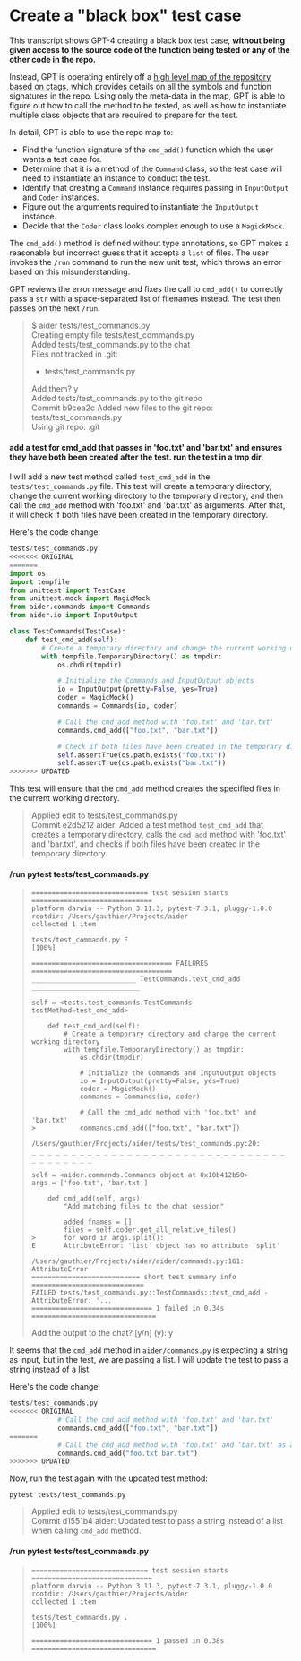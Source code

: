 
# Create a "black box" test case

This transcript shows GPT-4 creating a black box test case,
**without being given
access to the source code of the function being tested or any of the
other code in the repo.**

Instead, GPT is operating entirely off a
[high level map of the repository based on ctags](https://aider.chat/docs/ctags.html),
which provides details on all the symbols and function signatures in the repo.
Using only the meta-data in the map, GPT is able to figure out how to call the method to be tested, as well as how to instantiate multiple class objects that are required to prepare for the test.

In detail, GPT is able to use the repo map to:

  - Find the function signature of the `cmd_add()` function which the user wants a test case for.
  - Determine that it is a method of the `Command` class, so the test case will need to instantiate an instance to conduct the test.
  - Identify that creating a `Command` instance requires passing in `InputOutput` and `Coder` instances.
  - Figure out the arguments required to instantiate the `InputOutput` instance.
  - Decide that the `Coder` class looks complex enough to use a `MagickMock`.

The `cmd_add()` method is defined without type annotations, so GPT makes a
reasonable but incorrect guess that it accepts a `list` of files. The
user invokes the `/run` command to run the new unit test, which throws an
error based on this misunderstanding.

GPT reviews the error message and fixes the call to `cmd_add()` to
correctly pass a `str` with a space-separated list of filenames
instead.  The test then passes on the next `/run`.

<div class="chat-transcript" markdown="1">

> $ aider tests/test_commands.py  
> Creating empty file tests/test_commands.py  
> Added tests/test_commands.py to the chat  
> Files not tracked in .git:  
> - tests/test_commands.py  
>  
> Add them? y  
> Added tests/test_commands.py to the git repo  
> Commit b9cea2c Added new files to the git repo: tests/test_commands.py  
> Using git repo: .git  

#### add a test for cmd_add that passes in 'foo.txt' and 'bar.txt' and ensures they have both been created after the test. run the test in a tmp dir.  

I will add a new test method called `test_cmd_add` in the `tests/test_commands.py` file. This test will create a temporary directory, change the current working directory to the temporary directory, and then call the `cmd_add` method with 'foo.txt' and 'bar.txt' as arguments. After that, it will check if both files have been created in the temporary directory.

Here's the code change:

```python
tests/test_commands.py
<<<<<<< ORIGINAL
=======
import os
import tempfile
from unittest import TestCase
from unittest.mock import MagicMock
from aider.commands import Commands
from aider.io import InputOutput

class TestCommands(TestCase):
    def test_cmd_add(self):
        # Create a temporary directory and change the current working directory
        with tempfile.TemporaryDirectory() as tmpdir:
            os.chdir(tmpdir)

            # Initialize the Commands and InputOutput objects
            io = InputOutput(pretty=False, yes=True)
            coder = MagicMock()
            commands = Commands(io, coder)

            # Call the cmd_add method with 'foo.txt' and 'bar.txt'
            commands.cmd_add(["foo.txt", "bar.txt"])

            # Check if both files have been created in the temporary directory
            self.assertTrue(os.path.exists("foo.txt"))
            self.assertTrue(os.path.exists("bar.txt"))
>>>>>>> UPDATED
```

This test will ensure that the `cmd_add` method creates the specified files in the current working directory.

> Applied edit to tests/test_commands.py  
> Commit e2d5212 aider: Added a test method `test_cmd_add` that creates a temporary directory, calls the `cmd_add` method with 'foo.txt' and 'bar.txt', and checks if both files have been created in the temporary directory.  

#### /run pytest tests/test_commands.py

> ```  
> ============================= test session starts ==============================  
> platform darwin -- Python 3.11.3, pytest-7.3.1, pluggy-1.0.0  
> rootdir: /Users/gauthier/Projects/aider  
> collected 1 item  
>   
> tests/test_commands.py F                                                 [100%]  
>   
> =================================== FAILURES ===================================  
> __________________________ TestCommands.test_cmd_add ___________________________  
>   
> self = <tests.test_commands.TestCommands testMethod=test_cmd_add>  
>   
>     def test_cmd_add(self):  
>         # Create a temporary directory and change the current working directory  
>         with tempfile.TemporaryDirectory() as tmpdir:  
>             os.chdir(tmpdir)  
>   
>             # Initialize the Commands and InputOutput objects  
>             io = InputOutput(pretty=False, yes=True)  
>             coder = MagicMock()  
>             commands = Commands(io, coder)  
>   
>             # Call the cmd_add method with 'foo.txt' and 'bar.txt'  
> >           commands.cmd_add(["foo.txt", "bar.txt"])  
>   
> /Users/gauthier/Projects/aider/tests/test_commands.py:20:  
> _ _ _ _ _ _ _ _ _ _ _ _ _ _ _ _ _ _ _ _ _ _ _ _ _ _ _ _ _ _ _ _ _ _ _ _ _ _ _ _  
>   
> self = <aider.commands.Commands object at 0x10b412b50>  
> args = ['foo.txt', 'bar.txt']  
>   
>     def cmd_add(self, args):  
>         "Add matching files to the chat session"  
>   
>         added_fnames = []  
>         files = self.coder.get_all_relative_files()  
> >       for word in args.split():  
> E       AttributeError: 'list' object has no attribute 'split'  
>   
> /Users/gauthier/Projects/aider/aider/commands.py:161: AttributeError  
> =========================== short test summary info ============================  
> FAILED tests/test_commands.py::TestCommands::test_cmd_add - AttributeError: '...  
> ============================== 1 failed in 0.34s ===============================  
> ```  
>
> Add the output to the chat? [y/n] (y): y  

It seems that the `cmd_add` method in `aider/commands.py` is expecting a string as input, but in the test, we are passing a list. I will update the test to pass a string instead of a list.

Here's the code change:

```python
tests/test_commands.py
<<<<<<< ORIGINAL
            # Call the cmd_add method with 'foo.txt' and 'bar.txt'
            commands.cmd_add(["foo.txt", "bar.txt"])
=======
            # Call the cmd_add method with 'foo.txt' and 'bar.txt' as a single string
            commands.cmd_add("foo.txt bar.txt")
>>>>>>> UPDATED
```

Now, run the test again with the updated test method:

```
pytest tests/test_commands.py
```

> Applied edit to tests/test_commands.py  
> Commit d1551b4 aider: Updated test to pass a string instead of a list when calling `cmd_add` method.  

#### /run pytest tests/test_commands.py

> ```  
> ============================= test session starts ==============================  
> platform darwin -- Python 3.11.3, pytest-7.3.1, pluggy-1.0.0  
> rootdir: /Users/gauthier/Projects/aider  
> collected 1 item  
>   
> tests/test_commands.py .                                                 [100%]  
>   
> ============================== 1 passed in 0.38s ===============================  
> ```  

</div>
